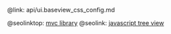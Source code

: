 @link: api/ui.baseview_css_config.md

@seolinktop: [mvc library](https://webix.com)
@seolink: [javascript tree view](https://webix.com/widget/tree/)